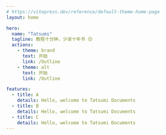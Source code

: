 ```yaml
---
# https://vitepress.dev/reference/default-theme-home-page
layout: home

hero:
  name: "Tatsumi"
  tagline: 教程十分钟，少读十年书 😚
  actions:
    - theme: brand
      text: 开始
      link: /Outline
    - theme: alt
      text: 开始
      link: /Outline

features:
  - title: A
    details: Hello, welcome to Tatsumi Documents
  - title: B
    details: Hello, welcome to Tatsumi Documents
  - title: C
    details: Hello, welcome to Tatsumi Documents
---
```


